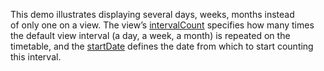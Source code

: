 This demo illustrates displaying several days, weeks, months instead of&nbsp;only one on&nbsp;a&nbsp;view. The view&rsquo;s [intervalCount][0] specifies how many times the default view interval (a&nbsp;day, a&nbsp;week, a&nbsp;month) is&nbsp;repeated on&nbsp;the timetable, and the [startDate][1] defines the date from which to&nbsp;start counting this interval.

[0]: /Documentation/ApiReference/UI_Widgets/dxScheduler/Configuration/views/#intervalCount
[1]: /Documentation/ApiReference/UI_Widgets/dxScheduler/Configuration/views/#startDate